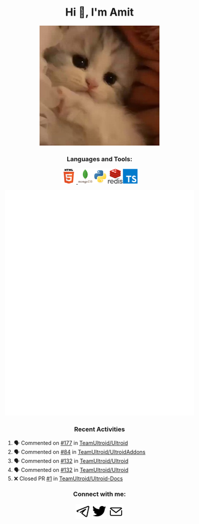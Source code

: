 <h1 align="center">Hi 👋, I'm Amit</h1>

<p align="center"><img src="assets/tg_dp.png" alt="buddhhu" /></p>

<h3 align="center">Languages and Tools:</h3>

<p align="center"><a href="https://www.w3.org/html/" target="_blank"><img src="https://raw.githubusercontent.com/devicons/devicon/master/icons/html5/html5-original-wordmark.svg" alt="html5" width="40" height="40"/></a><a href="https://www.mongodb.com/" target="_blank"> <img src="https://raw.githubusercontent.com/devicons/devicon/master/icons/mongodb/mongodb-original-wordmark.svg" alt="mongodb" width="40" height="40"/></a><a href="https://www.python.org" target="_blank"><img src="https://raw.githubusercontent.com/devicons/devicon/master/icons/python/python-original.svg" alt="python" width="40" height="40"/></a><a href="https://redis.io" target="_blank"><img src="https://raw.githubusercontent.com/devicons/devicon/master/icons/redis/redis-original-wordmark.svg" alt="redis" width="40" height="40"/></a><a href="https://www.typescriptlang.org/" target="_blank"><img src="https://raw.githubusercontent.com/devicons/devicon/master/icons/typescript/typescript-original.svg" alt="typescript" width="40" height="40"/></a></p>

<p align="center"><img src="assets/stats.svg" alt="buddhhu" /></p>

<h3 align="center">Recent Activities</h3>

<!--START_SECTION:activity-->
1. 🗣 Commented on [#177](https://github.com/TeamUltroid/Ultroid/issues/177) in [TeamUltroid/Ultroid](https://github.com/TeamUltroid/Ultroid)
2. 🗣 Commented on [#84](https://github.com/TeamUltroid/UltroidAddons/issues/84) in [TeamUltroid/UltroidAddons](https://github.com/TeamUltroid/UltroidAddons)
3. 🗣 Commented on [#132](https://github.com/TeamUltroid/Ultroid/issues/132) in [TeamUltroid/Ultroid](https://github.com/TeamUltroid/Ultroid)
4. 🗣 Commented on [#132](https://github.com/TeamUltroid/Ultroid/issues/132) in [TeamUltroid/Ultroid](https://github.com/TeamUltroid/Ultroid)
5. ❌ Closed PR [#1](https://github.com/TeamUltroid/Ultroid-Docs/pull/1) in [TeamUltroid/Ultroid-Docs](https://github.com/TeamUltroid/Ultroid-Docs)
<!--END_SECTION:activity-->

<h3 align="center">Connect with me:</h3>

<p align="center">
<a href="https://t.me/buddhhu"><img src="assets/tg.png" height=40px width=40px alt="buddhhu" /></a>
<a href="https://twitter.com/kumar___amit"><img src="assets/twtt.png" height=40px width=40px alt="kumar___amit" /></a>
<a href="https://mail.google.com/mail/u/?authuser=amitsharma123234@gmail.com"><img src="assets/mail.png" height=40px width=40px alt="amitsharma123234@gmail.com" /></a>
</p>

